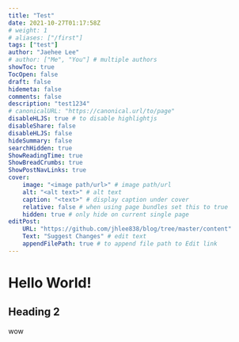 ```yaml
---
title: "Test"
date: 2021-10-27T01:17:58Z
# weight: 1
# aliases: ["/first"]
tags: ["test"]
author: "Jaehee Lee"
# author: ["Me", "You"] # multiple authors
showToc: true
TocOpen: false
draft: false
hidemeta: false
comments: false
description: "test1234"
# canonicalURL: "https://canonical.url/to/page"
disableHLJS: true # to disable highlightjs
disableShare: false
disableHLJS: false
hideSummary: false
searchHidden: true
ShowReadingTime: true
ShowBreadCrumbs: true
ShowPostNavLinks: true
cover:
    image: "<image path/url>" # image path/url
    alt: "<alt text>" # alt text
    caption: "<text>" # display caption under cover
    relative: false # when using page bundles set this to true
    hidden: true # only hide on current single page
editPost:
    URL: "https://github.com/jhlee838/blog/tree/master/content"
    Text: "Suggest Changes" # edit text
    appendFilePath: true # to append file path to Edit link
---
```

# Hello World!
## Heading 2
wow